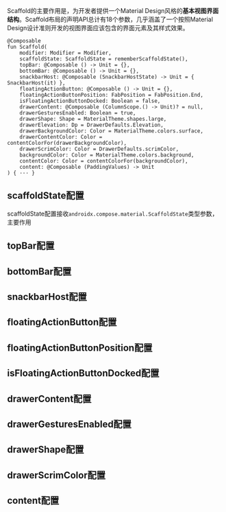 Scaffold的主要作用是，为开发者提供一个Material Design风格的**基本视图界面结构**。Scaffold布局的声明API总计有18个参数，几乎涵盖了一个按照Material Design设计准则开发的视图界面应该包含的界面元素及其样式效果。

```
@Composable
fun Scaffold(
    modifier: Modifier = Modifier,
    scaffoldState: ScaffoldState = rememberScaffoldState(),
    topBar: @Composable () -> Unit = {},
    bottomBar: @Composable () -> Unit = {},
    snackbarHost: @Composable (SnackbarHostState) -> Unit = { SnackbarHost(it) },
    floatingActionButton: @Composable () -> Unit = {},
    floatingActionButtonPosition: FabPosition = FabPosition.End,
    isFloatingActionButtonDocked: Boolean = false,
    drawerContent: @Composable (ColumnScope.() -> Unit)? = null,
    drawerGesturesEnabled: Boolean = true,
    drawerShape: Shape = MaterialTheme.shapes.large,
    drawerElevation: Dp = DrawerDefaults.Elevation,
    drawerBackgroundColor: Color = MaterialTheme.colors.surface,
    drawerContentColor: Color = contentColorFor(drawerBackgroundColor),
    drawerScrimColor: Color = DrawerDefaults.scrimColor,
    backgroundColor: Color = MaterialTheme.colors.background,
    contentColor: Color = contentColorFor(backgroundColor),
    content: @Composable (PaddingValues) -> Unit
) { ··· }
```

## scaffoldState配置

scaffoldState配置接收`androidx.compose.material.ScaffoldState`类型参数，主要作用

## topBar配置

## bottomBar配置

## snackbarHost配置

## floatingActionButton配置

## floatingActionButtonPosition配置

## isFloatingActionButtonDocked配置

## drawerContent配置

## drawerGesturesEnabled配置

## drawerShape配置

## drawerScrimColor配置

## content配置